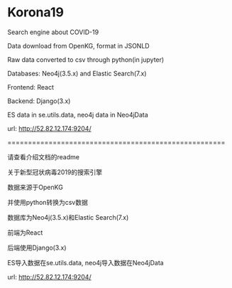 # Korona19
Search engine about COVID-19

Data download from OpenKG, format in JSONLD

Raw data converted to csv through python(in jupyter)

Databases: Neo4j(3.5.x) and Elastic Search(7.x)

Frontend: React

Backend: Django(3.x)

ES data in se.utils.data, neo4j data in Neo4jData

url: http://52.82.12.174:9204/


=====================================================

请查看介绍文档的readme

关于新型冠状病毒2019的搜索引擎

数据来源于OpenKG

并使用python转换为csv数据

数据库为Neo4j(3.5.x)和Elastic Search(7.x)

前端为React

后端使用Django(3.x)

ES导入数据在se.utils.data, neo4j导入数据在Neo4jData

url: http://52.82.12.174:9204/
